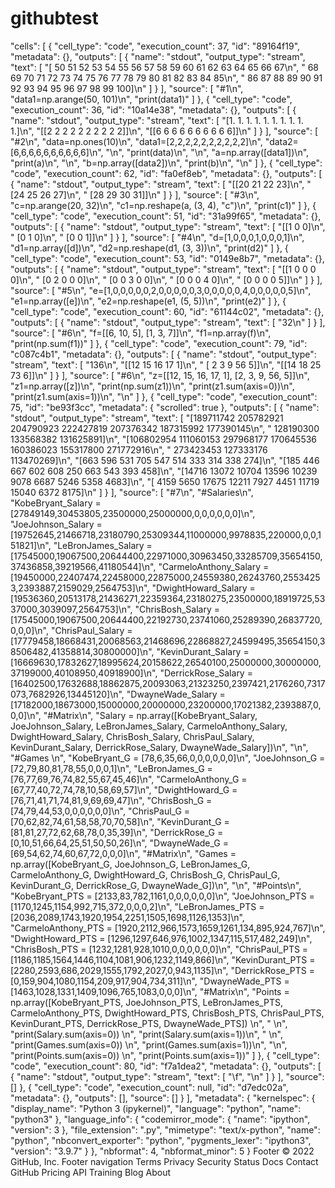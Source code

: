 # githubtest

 "cells": [
  {
   "cell_type": "code",
   "execution_count": 37,
   "id": "89164f19",
   "metadata": {},
   "outputs": [
    {
     "name": "stdout",
     "output_type": "stream",
     "text": [
      "[ 50  51  52  53  54  55  56  57  58  59  60  61  62  63  64  65  66  67\n",
      "  68  69  70  71  72  73  74  75  76  77  78  79  80  81  82  83  84  85\n",
      "  86  87  88  89  90  91  92  93  94  95  96  97  98  99 100]\n"
     ]
    }
   ],
   "source": [
    "#1\n",
    "data1=np.arange(50, 101)\n",
    "print(data1)"
   ]
  },
  {
   "cell_type": "code",
   "execution_count": 36,
   "id": "10a14e38",
   "metadata": {},
   "outputs": [
    {
     "name": "stdout",
     "output_type": "stream",
     "text": [
      "[1. 1. 1. 1. 1. 1. 1. 1. 1. 1.]\n",
      "[[2 2 2 2 2 2 2 2 2 2]]\n",
      "[[6 6 6 6 6 6 6 6 6 6]]\n"
     ]
    }
   ],
   "source": [
    "#2\n",
    "data=np.ones(10)\n",
    "data1=[2,2,2,2,2,2,2,2,2,2]\n",
    "data2=[6,6,6,6,6,6,6,6,6,6]\n",
    "\n",
    "print(data)\n",
    "\n",
    "a=np.array([data1])\n",
    "print(a)\n",
    "\n",
    "b=np.array([data2])\n",
    "print(b)\n",
    "\n"
   ]
  },
  {
   "cell_type": "code",
   "execution_count": 62,
   "id": "fa0ef8eb",
   "metadata": {},
   "outputs": [
    {
     "name": "stdout",
     "output_type": "stream",
     "text": [
      "[[20 21 22 23]\n",
      " [24 25 26 27]\n",
      " [28 29 30 31]]\n"
     ]
    }
   ],
   "source": [
    "#3\n",
    "c=np.arange(20, 32)\n",
    "c1=np.reshape(a, (3, 4), \"c\")\n",
    "print(c1)"
   ]
  },
  {
   "cell_type": "code",
   "execution_count": 51,
   "id": "31a99f65",
   "metadata": {},
   "outputs": [
    {
     "name": "stdout",
     "output_type": "stream",
     "text": [
      "[[1 0 0]\n",
      " [0 1 0]\n",
      " [0 0 1]]\n"
     ]
    }
   ],
   "source": [
    "#4\n",
    "d=[1,0,0,0,1,0,0,0,1]\n",
    "d1=np.array([d])\n",
    "d2=np.reshape(d1, (3, 3))\n",
    "print(d2)"
   ]
  },
  {
   "cell_type": "code",
   "execution_count": 53,
   "id": "0149e8b7",
   "metadata": {},
   "outputs": [
    {
     "name": "stdout",
     "output_type": "stream",
     "text": [
      "[[1 0 0 0 0]\n",
      " [0 2 0 0 0]\n",
      " [0 0 3 0 0]\n",
      " [0 0 0 4 0]\n",
      " [0 0 0 0 5]]\n"
     ]
    }
   ],
   "source": [
    "#5\n",
    "e=[1,0,0,0,0,0,2,0,0,0,0,0,3,0,0,0,0,0,4,0,0,0,0,0,5]\n",
    "e1=np.array([e])\n",
    "e2=np.reshape(e1, (5, 5))\n",
    "print(e2)"
   ]
  },
  {
   "cell_type": "code",
   "execution_count": 60,
   "id": "61144c02",
   "metadata": {},
   "outputs": [
    {
     "name": "stdout",
     "output_type": "stream",
     "text": [
      "32\n"
     ]
    }
   ],
   "source": [
    "#6\n",
    "f=[[6, 10, 5], [1, 3, 7]]\n",
    "f1=np.array(f)\n",
    "print(np.sum(f1))"
   ]
  },
  {
   "cell_type": "code",
   "execution_count": 79,
   "id": "c087c4b1",
   "metadata": {},
   "outputs": [
    {
     "name": "stdout",
     "output_type": "stream",
     "text": [
      "136\n",
      "[[12 15 16 17  1]\n",
      " [ 2  3  9 56  5]]\n",
      "[[14 18 25 73  6]]\n"
     ]
    }
   ],
   "source": [
    "#6\n",
    "z=[[12, 15, 16, 17, 1], [2, 3, 9, 56, 5]]\n",
    "z1=np.array([z])\n",
    "print(np.sum(z1))\n",
    "print(z1.sum(axis=0))\n",
    "print(z1.sum(axis=1))\n",
    "\n"
   ]
  },
  {
   "cell_type": "code",
   "execution_count": 75,
   "id": "be93f3cc",
   "metadata": {
    "scrolled": true
   },
   "outputs": [
    {
     "name": "stdout",
     "output_type": "stream",
     "text": [
      "[189711742 205782921 204790923 222427819 207376342 187315992 177390145\n",
      " 128190300 133568382 131625891]\n",
      "[106802954 111060153 297968177 170645536 160386023 155317800 271772916\n",
      " 273423453 127333176 113470269]\n",
      "[663 596 531 705 547 514 333 314 338 274]\n",
      "[185 446 667 602 608 250 663 543 393 458]\n",
      "[14716 13072 10704 13596 10239  9078  6687  5246  5358  4683]\n",
      "[ 4159  5650 17675 12211  7927  4451 11719 15040  6372  8175]\n"
     ]
    }
   ],
   "source": [
    "#7\n",
    "#Salaries\n",
    "KobeBryant_Salary = [27849149,30453805,23500000,25000000,0,0,0,0,0,0]\n",
    "JoeJohnson_Salary = [19752645,21466718,23180790,25309344,11000000,9978835,220000,0,0,151821]\n",
    "LeBronJames_Salary = [17545000,19067500,20644400,22971000,30963450,33285709,35654150,37436858,39219566,41180544]\n",
    "CarmeloAnthony_Salary = [19450000,22407474,22458000,22875000,24559380,26243760,25534253,2393887,2159029,2564753]\n",
    "DwightHoward_Salary = [19536360,20513178,21436271,22359364,23180275,23500000,18919725,5337000,3039097,2564753]\n",
    "ChrisBosh_Salary = [17545000,19067500,20644400,22192730,23741060,25289390,26837720,0,0,0]\n",
    "ChrisPaul_Salary = [17779458,18668431,20068563,21468696,22868827,24599495,35654150,38506482,41358814,30800000]\n",
    "KevinDurant_Salary = [16669630,17832627,18995624,20158622,26540100,25000000,30000000,37199000,40108950,40918900]\n",
    "DerrickRose_Salary = [16402500,17632688,18862875,20093063,21323250,2397421,2176260,7317073,7682926,13445120]\n",
    "DwayneWade_Salary = [17182000,18673000,15000000,20000000,23200000,17021382,2393887,0,0,0]\n",
    "#Matrix\n",
    "Salary = np.array([KobeBryant_Salary, JoeJohnson_Salary, LeBronJames_Salary, CarmeloAnthony_Salary, DwightHoward_Salary, ChrisBosh_Salary, ChrisPaul_Salary, KevinDurant_Salary, DerrickRose_Salary, DwayneWade_Salary])\n",
    "\n",
    "#Games \n",
    "KobeBryant_G = [78,6,35,66,0,0,0,0,0,0]\n",
    "JoeJohnson_G = [72,79,80,81,78,55,0,0,0,1]\n",
    "LeBronJames_G = [76,77,69,76,74,82,55,67,45,46]\n",
    "CarmeloAnthony_G = [67,77,40,72,74,78,10,58,69,57]\n",
    "DwightHoward_G = [76,71,41,71,74,81,9,69,69,47]\n",
    "ChrisBosh_G = [74,79,44,53,0,0,0,0,0,0]\n",
    "ChrisPaul_G = [70,62,82,74,61,58,58,70,70,58]\n",
    "KevinDurant_G = [81,81,27,72,62,68,78,0,35,39]\n",
    "DerrickRose_G = [0,10,51,66,64,25,51,50,50,26]\n",
    "DwayneWade_G = [69,54,62,74,60,67,72,0,0,0]\n",
    "#Matrix\n",
    "Games = np.array([KobeBryant_G, JoeJohnson_G, LeBronJames_G, CarmeloAnthony_G, DwightHoward_G, ChrisBosh_G, ChrisPaul_G, KevinDurant_G, DerrickRose_G, DwayneWade_G])\n",
    "\n",
    "#Points\n",
    "KobeBryant_PTS = [2133,83,782,1161,0,0,0,0,0,0]\n",
    "JoeJohnson_PTS = [1170,1245,1154,992,715,372,0,0,0,2]\n",
    "LeBronJames_PTS = [2036,2089,1743,1920,1954,2251,1505,1698,1126,1353]\n",
    "CarmeloAnthony_PTS = [1920,2112,966,1573,1659,1261,134,895,924,767]\n",
    "DwightHoward_PTS = [1296,1297,646,976,1002,1347,115,517,482,249]\n",
    "ChrisBosh_PTS = [1232,1281,928,1010,0,0,0,0,0,0]\n",
    "ChrisPaul_PTS = [1186,1185,1564,1446,1104,1081,906,1232,1149,866]\n",
    "KevinDurant_PTS = [2280,2593,686,2029,1555,1792,2027,0,943,1135]\n",
    "DerrickRose_PTS = [0,159,904,1080,1154,209,917,904,734,311]\n",
    "DwayneWade_PTS = [1463,1028,1331,1409,1096,765,1083,0,0,0]\n",
    "#Matrix\n",
    "Points = np.array([KobeBryant_PTS, JoeJohnson_PTS, LeBronJames_PTS, CarmeloAnthony_PTS, DwightHoward_PTS, ChrisBosh_PTS, ChrisPaul_PTS, KevinDurant_PTS, DerrickRose_PTS, DwayneWade_PTS])             \n",
    "                  \n",
    "print(Salary.sum(axis=0))   \n",
    "print(Salary.sum(axis=1))\n",
    " \n",
    "print(Games.sum(axis=0))   \n",
    "print(Games.sum(axis=1))\n",
    "\n",
    "print(Points.sum(axis=0))   \n",
    "print(Points.sum(axis=1))"
   ]
  },
  {
   "cell_type": "code",
   "execution_count": 80,
   "id": "f7a1dea2",
   "metadata": {},
   "outputs": [
    {
     "name": "stdout",
     "output_type": "stream",
     "text": [
      "\f",
      "\n"
     ]
    }
   ],
   "source": []
  },
  {
   "cell_type": "code",
   "execution_count": null,
   "id": "d7edc02a",
   "metadata": {},
   "outputs": [],
   "source": []
  }
 ],
 "metadata": {
  "kernelspec": {
   "display_name": "Python 3 (ipykernel)",
   "language": "python",
   "name": "python3"
  },
  "language_info": {
   "codemirror_mode": {
    "name": "ipython",
    "version": 3
   },
   "file_extension": ".py",
   "mimetype": "text/x-python",
   "name": "python",
   "nbconvert_exporter": "python",
   "pygments_lexer": "ipython3",
   "version": "3.9.7"
  }
 },
 "nbformat": 4,
 "nbformat_minor": 5
}
Footer
© 2022 GitHub, Inc.
Footer navigation
Terms
Privacy
Security
Status
Docs
Contact GitHub
Pricing
API
Training
Blog
About
